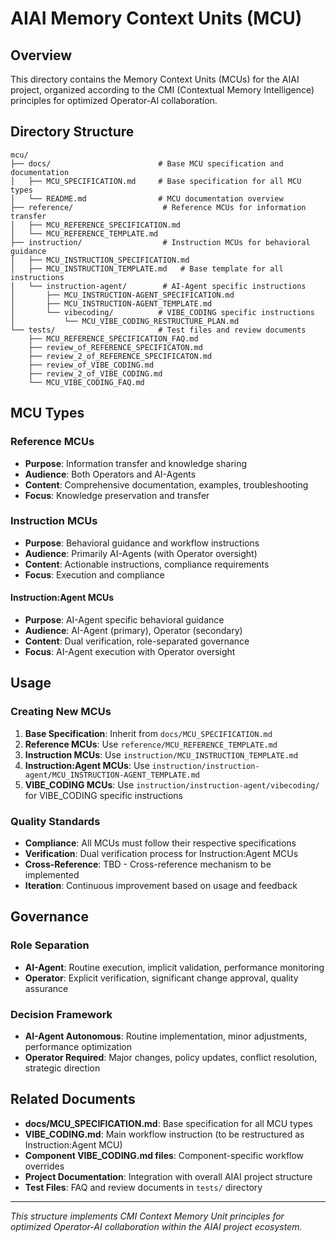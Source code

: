 # AIAI Memory Context Units (MCU)

## Overview

This directory contains the Memory Context Units (MCUs) for the AIAI project, organized according to the CMI (Contextual Memory Intelligence) principles for optimized Operator-AI collaboration.

## Directory Structure

```
mcu/
├── docs/                        # Base MCU specification and documentation
│   ├── MCU_SPECIFICATION.md     # Base specification for all MCU types
│   └── README.md                # MCU documentation overview
├── reference/                    # Reference MCUs for information transfer
│   ├── MCU_REFERENCE_SPECIFICATION.md
│   └── MCU_REFERENCE_TEMPLATE.md
├── instruction/                  # Instruction MCUs for behavioral guidance
│   ├── MCU_INSTRUCTION_SPECIFICATION.md
│   ├── MCU_INSTRUCTION_TEMPLATE.md   # Base template for all instructions
│   └── instruction-agent/        # AI-Agent specific instructions
│       ├── MCU_INSTRUCTION-AGENT_SPECIFICATION.md
│       ├── MCU_INSTRUCTION-AGENT_TEMPLATE.md
│       └── vibecoding/          # VIBE_CODING specific instructions
│           └── MCU_VIBE_CODING_RESTRUCTURE_PLAN.md
└── tests/                       # Test files and review documents
    ├── MCU_REFERENCE_SPECIFICATION_FAQ.md
    ├── review_of_REFERENCE_SPECIFICATON.md
    ├── review_2_of_REFERENCE_SPECIFICATON.md
    ├── review_of_VIBE_CODING.md
    ├── review_2_of_VIBE_CODING.md
    └── MCU_VIBE_CODING_FAQ.md
```

## MCU Types

### **Reference MCUs**
- **Purpose**: Information transfer and knowledge sharing
- **Audience**: Both Operators and AI-Agents
- **Content**: Comprehensive documentation, examples, troubleshooting
- **Focus**: Knowledge preservation and transfer

### **Instruction MCUs**
- **Purpose**: Behavioral guidance and workflow instructions
- **Audience**: Primarily AI-Agents (with Operator oversight)
- **Content**: Actionable instructions, compliance requirements
- **Focus**: Execution and compliance

#### **Instruction:Agent MCUs**
- **Purpose**: AI-Agent specific behavioral guidance
- **Audience**: AI-Agent (primary), Operator (secondary)
- **Content**: Dual verification, role-separated governance
- **Focus**: AI-Agent execution with Operator oversight

## Usage

### **Creating New MCUs**
1. **Base Specification**: Inherit from `docs/MCU_SPECIFICATION.md`
2. **Reference MCUs**: Use `reference/MCU_REFERENCE_TEMPLATE.md`
3. **Instruction MCUs**: Use `instruction/MCU_INSTRUCTION_TEMPLATE.md`
4. **Instruction:Agent MCUs**: Use `instruction/instruction-agent/MCU_INSTRUCTION-AGENT_TEMPLATE.md`
5. **VIBE_CODING MCUs**: Use `instruction/instruction-agent/vibecoding/` for VIBE_CODING specific instructions

### **Quality Standards**
- **Compliance**: All MCUs must follow their respective specifications
- **Verification**: Dual verification process for Instruction:Agent MCUs
- **Cross-Reference**: TBD - Cross-reference mechanism to be implemented
- **Iteration**: Continuous improvement based on usage and feedback

## Governance

### **Role Separation**
- **AI-Agent**: Routine execution, implicit validation, performance monitoring
- **Operator**: Explicit verification, significant change approval, quality assurance

### **Decision Framework**
- **AI-Agent Autonomous**: Routine implementation, minor adjustments, performance optimization
- **Operator Required**: Major changes, policy updates, conflict resolution, strategic direction

## Related Documents

- **docs/MCU_SPECIFICATION.md**: Base specification for all MCU types
- **VIBE_CODING.md**: Main workflow instruction (to be restructured as Instruction:Agent MCU)
- **Component VIBE_CODING.md files**: Component-specific workflow overrides
- **Project Documentation**: Integration with overall AIAI project structure
- **Test Files**: FAQ and review documents in `tests/` directory

---

*This structure implements CMI Context Memory Unit principles for optimized Operator-AI collaboration within the AIAI project ecosystem.*

